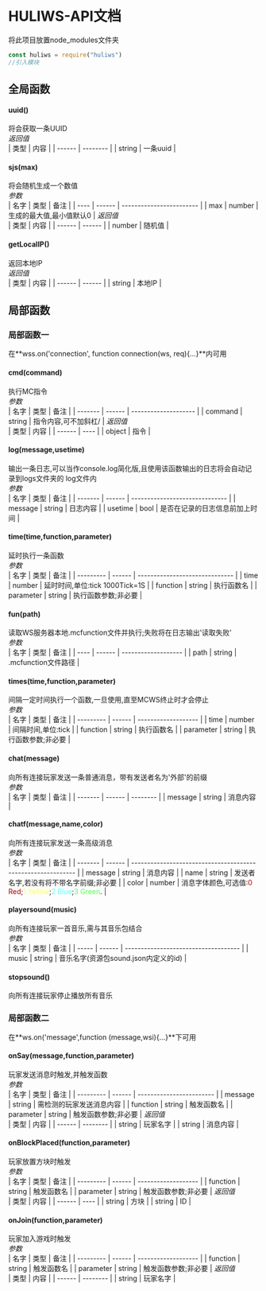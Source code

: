 # HULIWS-API文档  
将此项目放置node_modules文件夹  
```js  
const huliws = require("huliws")  
//引入模块  
```

## 全局函数  
#### uuid()  
将会获取一条UUID  
*返回值*  
| 类型   | 内容     |
| ------ | -------- |
| string | 一条uuid |

#### sjs(max)  
将会随机生成一个数值  
*参数*  
| 名字 | 类型   | 备注                     |
| ---- | ------ | ------------------------ |
| max  | number | 生成的最大值,最小值默认0 |
*返回值*  
| 类型   | 内容   |
| ------ | ------ |
| number | 随机值 |

#### getLocalIP()  
返回本地IP  
*返回值*  
| 类型   | 内容   |
| ------ | ------ |
| string | 本地IP |

## 局部函数  
### 局部函数一  
在**wss.on('connection', function connection(ws, req){...}**内可用  

#### cmd(command)  
执行MC指令  
*参数*  
| 名字    | 类型   | 备注                 |
| ------- | ------ | -------------------- |
| command | string | 指令内容,可不加斜杠/ |
*返回值*  
| 类型   | 内容 |
| ------ | ---- |
| object | 指令 |

#### log(message,usetime)  
输出一条日志,可以当作console.log简化版,且使用该函数输出的日志将会自动记录到logs文件夹的  log文件内  
*参数*  
| 名字    | 类型   | 备注                           |
| ------- | ------ | ------------------------------ |
| message | string | 日志内容                       |
| usetime | bool   | 是否在记录的日志信息前加上时间 |

#### time(time,function,parameter)  
延时执行一条函数  
*参数*  
| 名字      | 类型   | 备注                           |
| --------- | ------ | ------------------------------ |
| time      | number | 延时时间,单位:tick 1000Tick=1S |
| function  | string | 执行函数名                     |
| parameter | string | 执行函数参数;非必要            |

#### fun(path)  
读取WS服务器本地.mcfunction文件并执行;失败将在日志输出'读取失败'  
*参数*  
| 名字 | 类型   | 备注                |
| ---- | ------ | ------------------- |
| path | string | .mcfunction文件路径 |

#### times(time,function,parameter)  
间隔一定时间执行一个函数,一旦使用,直至MCWS终止时才会停止  
*参数*  
| 名字      | 类型   | 备注                |
| --------- | ------ | ------------------- |
| time      | number | 间隔时间,单位:tick  |
| function  | string | 执行函数名          |
| parameter | string | 执行函数参数;非必要 |

#### chat(message)  
向所有连接玩家发送一条普通消息，带有发送者名为'外部'的前缀  
*参数*  
| 名字    | 类型   | 备注     |
| ------- | ------ | -------- |
| message | string | 消息内容 |

#### chatf(message,name,color)  
向所有连接玩家发送一条高级消息  
*参数*  
| 名字    | 类型   | 备注 |
| ------- | ------ | ------------------------------------------------------------ |
| message | string | 消息内容                                                     |
| name    | string | 发送者名字,若没有将不带名字前缀;非必要                       |
| color   | number | 消息字体颜色,可选值:<font color="#AA000">0 Red</font>;<font color="#FEFE54">1 Yellow</font>;<font color="#54FFFF">2 Blue</font>;<font color="#54FF54">3 Green</font>. |

#### playersound(music)  
向所有连接玩家一首音乐,需与其音乐包结合  
*参数*  
| 名字  | 类型   | 备注                                   |
| ----- | ------ | ------------------------------------ |
| music | string | 音乐名字(资源包sound.json内定义的id) |

#### stopsound()  
向所有连接玩家停止播放所有音乐  

 ### 局部函数二  
在**ws.on('message',function (message,wsi){...}**下可用  

#### onSay(message,function,parameter)  
玩家发送消息时触发,并触发函数  
*参数*  
| 名字      | 类型   | 备注                     |
| --------- | ------ | ------------------------ |
| message   | string | 需检测的玩家发送消息内容 |
| function  | string | 触发函数名               |
| parameter | string | 触发函数参数;非必要      |
*返回值*  
| 类型   | 内容     |
| ------ | -------- |
| string | 玩家名字 |
| string | 消息内容 |

#### onBlockPlaced(function,parameter)  
玩家放置方块时触发  
*参数*  
| 名字      | 类型   | 备注                |
| --------- | ------ | ------------------- |
| function  | string | 触发函数名          |
| parameter | string | 触发函数参数;非必要 |
*返回值*  
| 类型   | 内容 |
| ------ | ---- |
| string | 方块 |
| string | ID   |

#### onJoin(function,parameter)  
玩家加入游戏时触发  
*参数*  
| 名字      | 类型   | 备注                |
| --------- | ------ | ------------------- |
| function  | string | 触发函数名          |
| parameter | string | 触发函数参数;非必要 |
*返回值*  
| 类型   | 内容     |
| ------ | -------- |
| string | 玩家名字 |